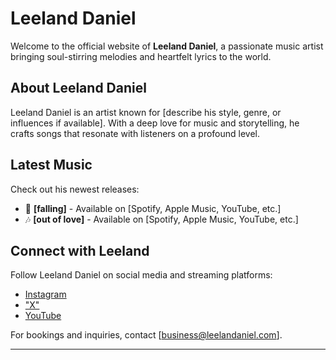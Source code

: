 # Leeland Daniel

Welcome to the official website of **Leeland Daniel**, a passionate music artist bringing soul-stirring melodies and heartfelt lyrics to the world.

## About Leeland Daniel

Leeland Daniel is an artist known for [describe his style, genre, or influences if available]. With a deep love for music and storytelling, he crafts songs that resonate with listeners on a profound level.

## Latest Music

Check out his newest releases:

- 🎵 **[falling]** - Available on [Spotify, Apple Music, YouTube, etc.]
- 🎶 **[out of love]** - Available on [Spotify, Apple Music, YouTube, etc.]

## Connect with Leeland

Follow Leeland Daniel on social media and streaming platforms:

- [Instagram](https://instagram.com/leelanddaniel)
- ["X"](https://twitter.com/leelandaniel)
- [YouTube](https://youtube.com/@leelandaniel)

For bookings and inquiries, contact [business@leelandaniel.com].

---

